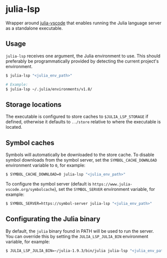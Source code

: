 # julia-lsp

Wrapper around [julia-vscode](https://github.com/julia-vscode/julia-vscode) that enables running the Julia language
server as a standalone executable.

## Usage

`julia-lsp` receives one argument, the Julia environment to use. This should preferably be programmatically provided by
detecting the current project's environment.

```sh
$ julia-lsp "<julia_env_path>"

# Example:
$ julia-lsp ~/.julia/environments/v1.8/
```

## Storage locations

The executable is configured to store caches to `$JULIA_LSP_STORAGE` if defined, otherwise it defaults to `../store`
relative to where the executable is located.

## Symbol caches

Symbols will automatically be downloaded to the store cache. To disable symbol downloads from the symbol server, set the
`SYMBOL_CACHE_DOWNLOAD` environment variable to `0`, for example:

```sh
$ SYMBOL_CACHE_DOWNLOAD=0 julia-lsp "<julia_env_path>"
```

To configure the symbol server (default is `https://www.julia-vscode.org/symbolcache`), set the `SYMBOL_SERVER`
environment variable, for example:

```sh
$ SYMBOL_SERVER=https://symbol-server julia-lsp "<julia_env_path>"
```

[modeline]: vim:tw=120:et:sw=4

## Configurating the Julia binary

By default, the `julia` binary found in PATH will be used to run the server. You can override this by setting the
`JULIA_LSP_JULIA_BIN` environment variable, for example:

```sh
$ JULIA_LSP_JULIA_BIN=~/julia-1.9.3/bin/julia julia-lsp "<julia_env_path>"
```
